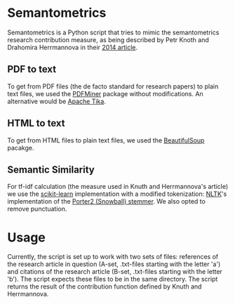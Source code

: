 # Semantometrics

Semantometrics is a Python script that tries to mimic the semantometrics research contribution measure, as being described by Petr Knoth and Drahomira Herrmannova in their [2014 article](http://www.dlib.org/dlib/november14/knoth/11knoth.html). 

## PDF to text

To get from PDF files (the de facto standard for research papers) to plain text files, we used the [PDFMiner](https://euske.github.io/pdfminer/) package without modifications. An alternative would be [Apache Tika](http://tika.apache.org/). 

## HTML to text

To get from HTML files to plain text files, we used the [BeautifulSoup](https://euske.github.io/pdfminer/) pacakge. 

## Semantic Similarity

For tf-idf calculation (the measure used in Knuth and Herrmannova's article) we use the [scikit-learn](http://scikit-learn.org/) implementation with a modified tokenization: [NLTK](http://www.nltk.org/)'s implementation of the [Porter2 (Snowball) stemmer](http://snowball.tartarus.org/). We also opted to remove punctuation. 

# Usage 

Currently, the script is set up to work with two sets of files: references of the research article in question (A-set, .txt-files starting with the letter 'a') and citations of the research article (B-set, .txt-files starting with the letter 'b'). The script expects these files to be in the same directory. The script returns the result of the contribution function defined by Knuth and Herrmannova.
